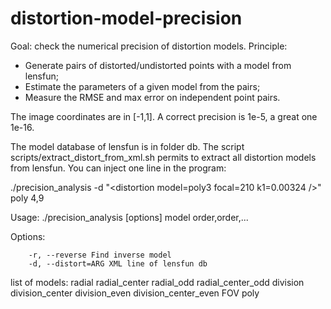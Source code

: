 # distortion-model-precision

Goal: check the numerical precision of distortion models.
Principle:
- Generate pairs of distorted/undistorted points with a model from lensfun;
- Estimate the parameters of a given model from the pairs;
- Measure the RMSE and max error on independent point pairs.

The image coordinates are in [-1,1]. A correct precision is 1e-5, a great one 1e-16.

The model database of lensfun is in folder db. The script scripts/extract_distort_from_xml.sh permits to extract all distortion models from lensfun. You can inject one line in the program:

./precision_analysis -d "\<distortion model=poly3 focal=210 k1=0.00324 /\>" poly 4,9

Usage: ./precision_analysis [options] model order,order,...

Options:

        -r, --reverse Find inverse model
        -d, --distort=ARG XML line of lensfun db

 list of models:  radial  radial_center  radial_odd  radial_center_odd  division  division_center  division_even  division_center_even  FOV  poly

